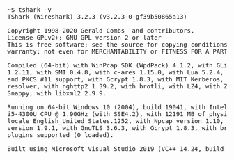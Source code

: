 <pre>
~$ tshark -v
TShark (Wireshark) 3.2.3 (v3.2.3-0-gf39b50865a13)

Copyright 1998-2020 Gerald Combs <gerald@wireshark.org> and contributors.
License GPLv2+: GNU GPL version 2 or later <https://www.gnu.org/licenses/gpl-2.0.html>
This is free software; see the source for copying conditions. There is NO
warranty; not even for MERCHANTABILITY or FITNESS FOR A PARTICULAR PURPOSE.

Compiled (64-bit) with WinPcap SDK (WpdPack) 4.1.2, with GLib 2.52.3, with zlib
1.2.11, with SMI 0.4.8, with c-ares 1.15.0, with Lua 5.2.4, with GnuTLS 3.6.3
and PKCS #11 support, with Gcrypt 1.8.3, with MIT Kerberos, with MaxMind DB
resolver, with nghttp2 1.39.2, with brotli, with LZ4, with Zstandard, with
Snappy, with libxml2 2.9.9.

Running on 64-bit Windows 10 (2004), build 19041, with Intel(R) Core(TM)
i5-4300U CPU @ 1.90GHz (with SSE4.2), with 12191 MB of physical memory, with
locale English_United States.1252, with Npcap version 1.10, based on libpcap
version 1.9.1, with GnuTLS 3.6.3, with Gcrypt 1.8.3, with brotli 1.0.2, binary
plugins supported (0 loaded).

Built using Microsoft Visual Studio 2019 (VC++ 14.24, build 28316).
</pre>
